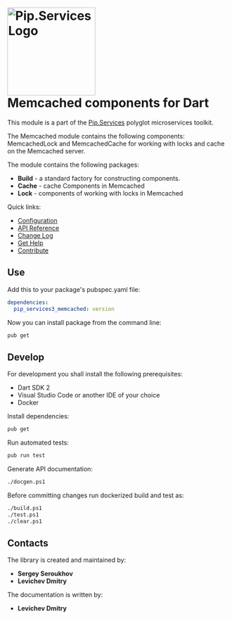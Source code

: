 # <img src="https://uploads-ssl.webflow.com/5ea5d3315186cf5ec60c3ee4/5edf1c94ce4c859f2b188094_logo.svg" alt="Pip.Services Logo" width="200"> <br/> Memcached components for Dart

This module is a part of the [Pip.Services](http://pipservices.org) polyglot microservices toolkit.

The Memcached module contains the following components: MemcachedLock and MemcachedCache for working with locks and cache on the Memcached server.

The module contains the following packages:
- **Build** - a standard factory for constructing components.
- **Cache** - cache Components in Memcached
- **Lock** - components of working with locks in Memcached

<a name="links"></a> Quick links:

* [Configuration](https://www.pipservices.org/recipies/configuration)
* [API Reference](https://pub.dev/documentation/pip_services3_memcached/latest/pip_services3_memcached/pip_services3_memcached-library.html)
* [Change Log](CHANGELOG.md)
* [Get Help](https://www.pipservices.org/community/help)
* [Contribute](https://www.pipservices.org/community/contribute)

## Use

Add this to your package's pubspec.yaml file:
```yaml
dependencies:
  pip_services3_memcached: version
```

Now you can install package from the command line:
```bash
pub get
```

## Develop

For development you shall install the following prerequisites:
* Dart SDK 2
* Visual Studio Code or another IDE of your choice
* Docker

Install dependencies:
```bash
pub get
```

Run automated tests:
```bash
pub run test
```

Generate API documentation:
```bash
./docgen.ps1
```

Before committing changes run dockerized build and test as:
```bash
./build.ps1
./test.ps1
./clear.ps1
```

## Contacts

The library is created and maintained by:
- **Sergey Seroukhov**
- **Levichev Dmitry**

The documentation is written by:
- **Levichev Dmitry**